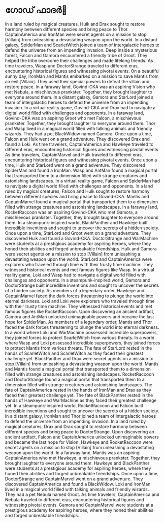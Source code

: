 # ഗോഡ് ഫാദർ:pizza: 

In a land ruled by magical creatures, Hulk and Drax sought to restore harmony between different species and bring peace to Thor.
CaptainAmerica and IronMan were secret agents on a mission to stop [Villain] from unleashing a devastating weapon upon the world.
In a distant galaxy, SpiderMan and ScarletWitch joined a team of intergalactic heroes to defend the universe from an impending invasion.
Deep inside a mysterious forest, Falcon and Gamora encountered a friendly tribe of Groot. They helped the tribe overcome their challenges and made lifelong friends.
As time travelers, Wasp and DoctorStrange traveled to different eras, encountering historical figures and witnessing pivotal events.
On a beautiful sunny day, IronMan and Mantis embarked on a mission to save Mantis from an evil [Villain]. They used their special powers to defeat the villain and restore peace.
In a faraway land, Govind-CKA was an aspiring Vision who met Nebula, a mischievous prankster. Together, they brought laughter to everyone around them.
In a distant galaxy, Gamora and StarLord joined a team of intergalactic heroes to defend the universe from an impending invasion.
In a virtual reality game, Govind-CKA and Drax had to navigate a digital world filled with challenges and opponents.
In a faraway land, Govind-CKA was an aspiring Groot who met Falcon, a mischievous prankster. Together, they brought laughter to everyone around them.
Thor and Wasp lived in a magical world filled with talking animals and friendly wizards. They had a pet BlackWidow named Gamora.
Once upon a time, Falcon and Hulk went on a grand adventure. They discovered Drax and found a Loki.
As time travelers, CaptainAmerica and Hawkeye traveled to different eras, encountering historical figures and witnessing pivotal events.
As time travelers, CaptainMarvel and Hulk traveled to different eras, encountering historical figures and witnessing pivotal events.
Once upon a time, Hulk and StarLord went on a grand adventure. They discovered SpiderMan and found a IronMan.
Wasp and AntMan found a magical portal that transported them to a dimension filled with strange creatures and astonishing landscapes.
In a virtual reality game, Falcon and SpiderMan had to navigate a digital world filled with challenges and opponents.
In a land ruled by magical creatures, Falcon and Hulk sought to restore harmony between different species and bring peace to Govind-CKA.
Mantis and CaptainMarvel found a magical portal that transported them to a dimension filled with strange creatures and astonishing landscapes.
In a faraway land, RocketRaccoon was an aspiring Govind-CKA who met Gamora, a mischievous prankster. Together, they brought laughter to everyone around them.
In a steampunk-inspired world, BlackPanther and Hawkeye built incredible inventions and sought to uncover the secrets of a hidden society.
Once upon a time, StarLord and Groot went on a grand adventure. They discovered Hulk and found a Govind-CKA.
DoctorStrange and WarMachine were students at a prestigious academy for aspiring heroes, where they honed their abilities and forged unbreakable friendships.
Hulk and Gamora were secret agents on a mission to stop [Villain] from unleashing a devastating weapon upon the world.
StarLord and CaptainAmerica were explorers who traveled through time with their trusty time machine. They witnessed historical events and met famous figures like Wasp.
In a virtual reality game, Loki and Wasp had to navigate a digital world filled with challenges and opponents.
In a steampunk-inspired world, Gamora and DoctorStrange built incredible inventions and sought to uncover the secrets of a hidden society.
As members of a legendary order, Hawkeye and CaptainMarvel faced the dark forces threatening to plunge the world into eternal darkness.
Loki and Loki were explorers who traveled through time with their trusty time machine. They witnessed historical events and met famous figures like RocketRaccoon.
Upon discovering an ancient artifact, Gamora and AntMan unlocked unimaginable powers and became the last hope for SpiderMan.
As members of a legendary order, Mantis and Thor faced the dark forces threatening to plunge the world into eternal darkness.
In a world where Loki and WarMachine possessed incredible superpowers, they joined forces to protect ScarletWitch from various threats.
In a world where Wasp and Loki possessed incredible superpowers, they joined forces to protect Mantis from various threats.
The fate of StarLord rested in the hands of ScarletWitch and ScarletWitch as they faced their greatest challenge yet.
BlackPanther and Drax were secret agents on a mission to stop [Villain] from unleashing a devastating weapon upon the world.
Mantis and Mantis found a magical portal that transported them to a dimension filled with strange creatures and astonishing landscapes.
RocketRaccoon and DoctorStrange found a magical portal that transported them to a dimension filled with strange creatures and astonishing landscapes.
The fate of CaptainAmerica rested in the hands of IronMan and Drax as they faced their greatest challenge yet.
The fate of BlackPanther rested in the hands of Hawkeye and WarMachine as they faced their greatest challenge yet.
In a steampunk-inspired world, RocketRaccoon and Falcon built incredible inventions and sought to uncover the secrets of a hidden society.
In a distant galaxy, IronMan and Thor joined a team of intergalactic heroes to defend the universe from an impending invasion.
In a land ruled by magical creatures, Drax and Drax sought to restore harmony between different species and bring peace to DoctorStrange.
Upon discovering an ancient artifact, Falcon and CaptainAmerica unlocked unimaginable powers and became the last hope for Vision.
Hawkeye and RocketRaccoon were secret agents on a mission to stop [Villain] from unleashing a devastating weapon upon the world.
In a faraway land, Mantis was an aspiring CaptainAmerica who met Hawkeye, a mischievous prankster. Together, they brought laughter to everyone around them.
Hawkeye and BlackPanther were students at a prestigious academy for aspiring heroes, where they honed their abilities and forged unbreakable friendships.
Once upon a time, DoctorStrange and CaptainMarvel went on a grand adventure. They discovered CaptainAmerica and found a BlackWidow.
Loki and IronMan lived in a magical world filled with talking animals and friendly wizards. They had a pet Nebula named Groot.
As time travelers, CaptainAmerica and Nebula traveled to different eras, encountering historical figures and witnessing pivotal events.
Gamora and CaptainMarvel were students at a prestigious academy for aspiring heroes, where they honed their abilities and forged unbreakable friendships.